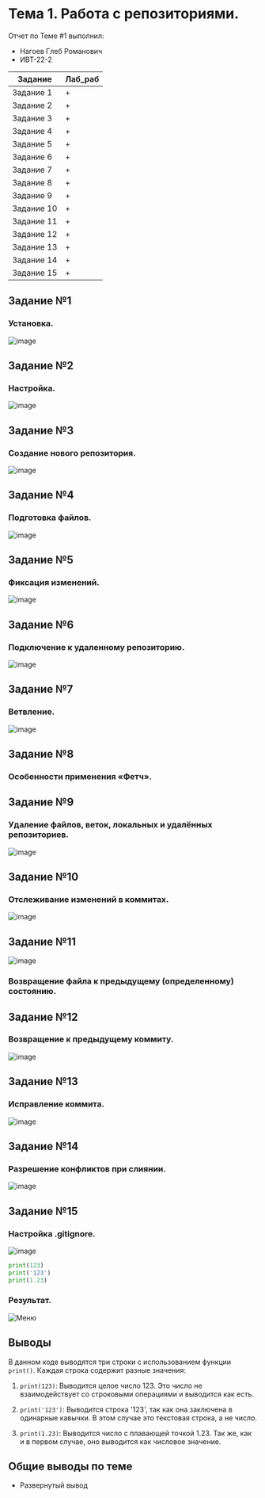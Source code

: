 # Тема 1. Работа с репозиториями.
Отчет по Теме #1 выполнил:
- Нагоев Глеб Романович
- ИВТ-22-2

| Задание | Лаб_раб |
| ------ | ------ |
| Задание 1 | + |
| Задание 2 | + |
| Задание 3 | + |
| Задание 4 | + |
| Задание 5 | + |
| Задание 6 | + |
| Задание 7 | + |
| Задание 8 | + |
| Задание 9 | + |
| Задание 10 | + |
| Задание 11 | + |
| Задание 12 | + |
| Задание 13 | + |
| Задание 14 | + |
| Задание 15 | + |



## Задание №1
### Установка. 
![image](https://github.com/user-attachments/assets/e3ed55ed-8c68-4966-8807-b0e2c2aa7b6f)



## Задание №2
### Настройка.  
![image](https://github.com/user-attachments/assets/da787ea0-f8c2-4472-90e9-519995833675)

## Задание №3
### Создание нового репозитория. 
![image](https://github.com/user-attachments/assets/692bbad7-c8b6-4900-aae4-dac9d2df5c04)

## Задание №4
### Подготовка файлов. 
![image](https://github.com/user-attachments/assets/c82f69d6-5e03-476f-bc7c-a3c3397f88af)

## Задание №5
### Фиксация изменений. 
![image](https://github.com/user-attachments/assets/b6f07d28-b3a6-4540-86d8-8772414617a2)

## Задание №6
### Подключение к удаленному репозиторию. 
![image](https://github.com/user-attachments/assets/864882af-ca10-4c30-bde6-f40fb3a712b4)

## Задание №7
### Ветвление.
 ![image](https://github.com/user-attachments/assets/22dc9296-0f67-47f5-9894-fad8513e86b1)

## Задание №8
### Особенности применения «Фетч».
## Задание №9
### Удаление файлов, веток, локальных и удалённых репозиториев.
![image](https://github.com/user-attachments/assets/42fd4358-cd02-47bf-b439-db824a8c604a)

## Задание №10
### Отслеживание изменений в коммитах.
![image](https://github.com/user-attachments/assets/49967c64-78ee-47e3-a4a9-aed02c2dbd22)

## Задание №11
![image](https://github.com/user-attachments/assets/101a11e6-db55-4214-b4e3-29d0bdb60433)


###  Возвращение файла к предыдущему (определенному) состоянию.
## Задание №12
### Возвращение к предыдущему коммиту.
![image](https://github.com/user-attachments/assets/66eb6fee-36a2-435a-8315-8ef078af6255)

## Задание №13
### Исправление коммита.
![image](https://github.com/user-attachments/assets/651d4f2b-ae78-4ee1-9659-6096ebd6bc7a)

## Задание №14
### Разрешение конфликтов при слиянии.
![image](https://github.com/user-attachments/assets/98b64004-71e7-4ba2-b643-0f7e9b999bba)

## Задание №15
### Настройка .gitignore. 
![image](https://github.com/user-attachments/assets/fd77dc36-37a2-4cd7-ba64-77421b18dfa9)


```python
print(123)
print('123')
print(1.23)
```
### Результат.
![Меню](https://github.com/vnika2003/Software_Engineering/blob/Тема_2/pic/Lab2_1.png)

## Выводы

В данном коде выводятся три строки с использованием функции `print()`. Каждая строка содержит разные значения:

1. `print(123)`: Выводится целое число 123. Это число не взаимодействует со строковыми операциями и выводится как есть.

2. `print('123')`: Выводится строка '123', так как она заключена в одинарные кавычки. В этом случае это текстовая строка, а не число.

3. `print(1.23)`: Выводится число с плавающей точкой 1.23. Так же, как и в первом случае, оно выводится как числовое значение.

## Общие выводы по теме
- Развернутый вывод
